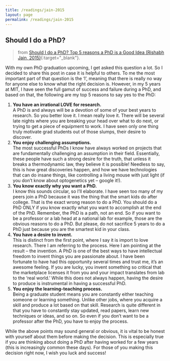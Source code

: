```yaml
---
title: /readings/jain-2015
layout: page
permalink: /readings/jain-2015
---
```


## Should I do a PhD?
> from [Should I do a PhD? Top 5 reasons a PhD is a Good Idea (Rishabh Jain, 2015)](https://www.linkedin.com/pulse/should-i-do-phd-top-5-reasons-good-idea-rishabh-jain){:target="_blank"}.

With my own PhD graduation upcoming, I get asked this question a lot. So I decided to share this post in case it is helpful to others. To me the most important part of that question is the ‘I’, meaning that there is really no way for anyone else to know what the right decision is. However, in my 5 years at MIT, I have seen the full gamut of success and failure during a PhD, and based on that, the following are my top 5 reasons to say yes to the PhD:

1. __You have an irrational LOVE for research.__  
   A PhD is and always will be a devotion of some of your best years to research. So you better love it. I mean really love it. There will be several late nights where you are breaking your head over what to do next, or trying to get a piece of equipment to work. I have seen only one thing truly motivate grad students out of those slumps, their desire to discover.
2. __You enjoy challenging assumptions.__  
   The most successful PhDs I know have always worked on projects that are fundamentally challenging an assumption in their field. Essentially, these people have such a strong desire for the truth, that unless it breaks a thermodynamic law, they believe it is possible! Needless to say, this is how great discoveries happen, and how we have technologies that can do insane things, like controlling a living mouse with just light (if you don’t know about optogenetics yet – google it!).
3. __You know exactly why you want a PhD.__  
   I know this sounds circular, so I’ll elaborate. I have seen too many of my peers join a PhD because it was the thing that the smart kids do after college. That is the exact wrong reason to do a PhD. You should do a PhD ONLY if you know exactly what you want to accomplish at the end of the PhD. Remember, the PhD is a path, not an end. So if you want to be a professor or a lab head at a national lab for example, those are the obvious reasons to do a PhD. But please, do not sacrifice 5 years to do a PhD just because you are the smartest kid in your class.
4. __You have a desire to invent.__  
   This is distinct from the first point, where I say it is import to love research. There I am referring to the process. Here I am pointing at the result – the invention. A PhD is one of the best ways to have intellectual freedom to invent things you are passionate about. I have been fortunate to have had this opportunity several times and trust me, it’s an awesome feeling. If you are lucky, you invent something so critical that the marketplace licenses it from you and your impact translates from lab to the ‘real world.’ While this does not always happen, having the desire to produce is instrumental in having a successful PhD.
5. __You enjoy the learning-teaching process.__  
   Being a graduate student means you are constantly either teaching someone or learning something. Unlike other jobs, where you acquire a skill and produce a lot based on that skill. Research is quite different in that you have to constantly stay updated, read papers, learn new techniques or ideas, and so on. So even if you don’t want to be a professor after the PhD, you have to enjoy the process.

While the above points may sound general or obvious, it is vital to be honest with yourself about them before making the decision. This is especially true if you are thinking about doing a PhD after having worked for a few years (this is increasingly common these days). For those of you making this decision right now, I wish you luck and success!   
